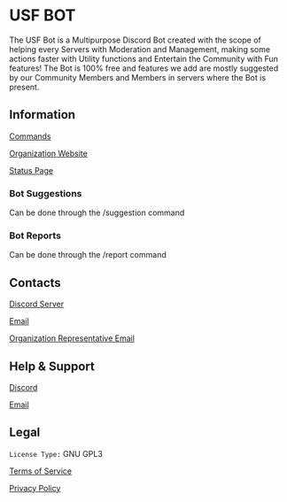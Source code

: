 # USF BOT
The USF Bot is a Multipurpose Discord Bot created with the scope of helping every Servers with Moderation and Management, making some actions faster with Utility functions and Entertain the Community with Fun features! The Bot is 100% free and features we add are mostly suggested by our Community Members and Members in servers where the Bot is present.

## Information
[Commands](https://github.com/DXS-International/USFBOT/blob/main/Commands.md)

[Organization Website](https://dxsteam.me)

[Status Page](https://dxs.instatus.com/)

### Bot Suggestions
Can be done through the /suggestion command

### Bot Reports
Can be done through the /report command

## Contacts
[Discord Server](https://discord.dxsteam.me)

[Email](mailto:dxsteam.contact@gmail.com)

[Organization Representative Email](mailto:robertbelotti06@gmail.com)

## Help & Support

[Discord](https://discord.dxsteam.me)

[Email](mailto:dxsteam.contact@gmail.com)

## Legal
`License Type:` GNU GPL3

[Terms of Service](https://github.com/DXS-International/USFBOT/blob/main/Terms.md)

[Privacy Policy](https://github.com/DXS-International/USFBOT/blob/main/Privacy.md)

